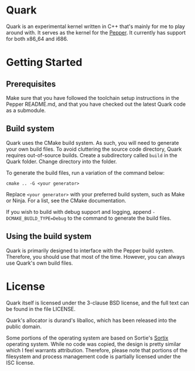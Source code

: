 # Quark
Quark is an experimental kernel written in C++ that's mainly for me to play around with. It serves as the kernel for the [Pepper](https://github.com/PoisonNinja/Pepper). It currently has support for both x86_64 and i686.

# Getting Started
## Prerequisites
Make sure that you have followed the toolchain setup instructions in the Pepper README.md, and that you have checked out the latest Quark code as a submodule.

## Build system
Quark uses the CMake build system. As such, you will need to generate your own build files. To avoid cluttering the source code directory, Quark requires out-of-source builds. Create a subdirectory called `build` in the Quark folder. Change directory into the folder.

To generate the build files, run a variation of the command below:
```
cmake .. -G <your generator>
```

Replace `<your generator>` with your preferred build system, such as Make or Ninja. For a list, see the CMake documentation.

If you wish to build with debug support and logging, append `-DCMAKE_BUILD_TYPE=Debug` to the command to generate the build files.

## Using the build system
Quark is primarily designed to interface with the Pepper build system. Therefore, you should use that most of the time. However, you can always use Quark's own build files.

# License
Quark itself is licensed under the 3-clause BSD license, and the full text can be found in the file LICENSE.

Quark's allocator is durand's liballoc, which has been released into the public domain.

Some portions of the operating system are based on Sortie's [Sortix](https://gitlab.com/Sortix/Sortix) operating system. While no code was copied, the design is pretty similar which I feel warrants attribution. Therefore, please note that portions of the filesystem and process management code is partially licensed under the ISC license.

